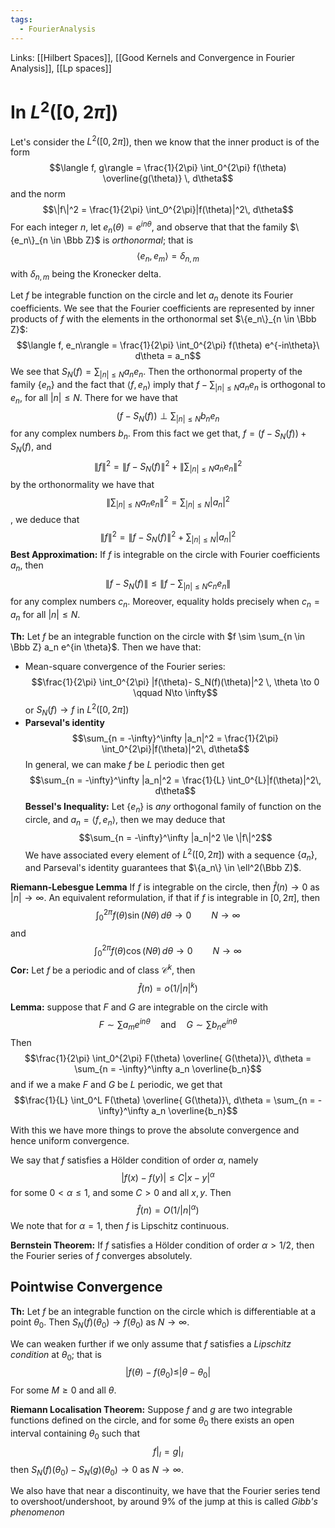 ```yaml
---
tags:
  - FourierAnalysis
---
```

Links: [[Hilbert Spaces]], [[Good Kernels and Convergence in Fourier Analysis]], [[Lp spaces]]


# In  $L^2([0, 2\pi])$ 
Let's consider the $L^2([0,2\pi])$, then we know that the inner product is of the form $$\langle f, g\rangle = \frac{1}{2\pi} \int_0^{2\pi} f(\theta) \overline{g(\theta)} \, d\theta$$and the norm $$\|f\|^2 = \frac{1}{2\pi} \int_0^{2\pi}|f(\theta)|^2\, d\theta$$
For each integer $n$, let $e_n(\theta) = e^{in\theta}$, and observe that that the family $\{e_n\}_{n \in \Bbb Z}$ is *orthonormal*; that is $$\langle e_n, e_m\rangle = \delta_{n,m}$$with $\delta_{n,m}$ being the Kronecker delta. 

Let $f$ be integrable function on the circle and let $a_n$ denote its Fourier coefficients. We see that the Fourier coefficients are represented by inner products of $f$ with the elements in the orthonormal set $\{e_n\}_{n \in \Bbb Z}$: $$\langle f, e_n\rangle  = \frac{1}{2\pi} \int_0^{2\pi} f(\theta) e^{-in\theta}\ d\theta = a_n$$
We see that $S_N(f) = \sum_{|n| \le N} a_n e_n$. Then the orthonormal property of the family $\{e_n\}$ and the fact that $\langle f, e_n\rangle$ imply that $f - \sum_{|n|\le N} a_n e_n$ is orthogonal to $e_n$, for all $|n| \le N$. There for we have that $$(f- S_N(f)) \perp \sum_{|n| \le N} b_n e_n$$for any complex numbers $b_n$. From this fact we get that, $f = (f-S_N(f)) + S_N(f)$, and $$\|f\|^2 = \|f-S_N(f)\|^2+\left\|\sum_{|n| \le N}a_n e_n\right\|^2$$by the orthonormality we have that $$\left\|\sum_{|n| \le N}a_n e_n\right\|^2 = \sum_{|n| \le N}|a_n|^2$$, we deduce that $$\|f\|^2 = \|f-S_N(f)\|^2+\sum_{|n| \le N}|a_n|^2$$
**Best Approximation:** If $f$ is integrable on the circle with Fourier coefficients $a_n$, then $$\|f-S_N(f)\| \le \left\|f-\sum_{|n|\le N} c_n e_n\right\|$$for any complex numbers $c_n$. Moreover, equality holds precisely when $c_n = a_n$ for all $|n|\le N$. 

**Th:** Let $f$ be an integrable function on the circle with $f \sim \sum_{n \in \Bbb Z} a_n e^{in \theta}$. Then we have that:
- Mean-square convergence of the Fourier series: $$\frac{1}{2\pi} \int_0^{2\pi} |f(\theta)- S_N(f)(\theta)|^2 \, \theta \to 0 \qquad N\to \infty$$or $S_N(f) \to f$ in $L^2([0, 2\pi])$
- **Parseval's identity** $$\sum_{n = -\infty}^\infty |a_n|^2 = \frac{1}{2\pi} \int_0^{2\pi}|f(\theta)|^2\, d\theta$$In general, we can make $f$ be $L$ periodic then get $$\sum_{n = -\infty}^\infty |a_n|^2 = \frac{1}{L} \int_0^{L}|f(\theta)|^2\, d\theta$$
**Bessel's Inequality:** Let $\{e_n\}$ is *any* orthogonal family of function on the circle, and $a_n = \langle f, e_n \rangle$, then we may deduce that $$\sum_{n = -\infty}^\infty |a_n|^2 \le  \|f\|^2$$
We have associated every element of $L^2([0, 2\pi])$ with a sequence $\{a_n\}$, and Parseval's identity guarantees that $\{a_n\} \in \ell^2(\Bbb Z)$. 

**Riemann-Lebesgue Lemma** If $f$ is integrable on the circle, then $\hat f(n) \to 0$ as $|n| \to \infty$. An equivalent reformulation, if that if $f$ is integrable in $[0, 2\pi]$, then $$\int_0^{2\pi} f(\theta) \sin(N\theta)\, d\theta \to 0 \qquad N \to \infty$$and $$\int_0^{2\pi} f(\theta) \cos(N\theta)\, d\theta \to 0 \qquad N \to \infty$$
**Cor:** Let $f$ be a periodic and of class $\mathcal C^k$, then $$\hat f(n) = o(1/|n|^k)$$

**Lemma:** suppose that $F$ and $G$ are integrable on the circle with $$F \sim \sum a_m e^{in\theta} \quad \text{and}\quad G \sim \sum b_n e^{in\theta}$$
Then $$\frac{1}{2\pi} \int_0^{2\pi} F(\theta) \overline{ G(\theta)}\, d\theta = \sum_{n = -\infty}^\infty a_n \overline{b_n}$$
and if we a make $F$ and $G$ be $L$ periodic, we get that $$\frac{1}{L} \int_0^L F(\theta) \overline{ G(\theta)}\, d\theta = \sum_{n = -\infty}^\infty a_n \overline{b_n}$$

With this we have more things to prove the absolute convergence and hence uniform convergence.

We say that $f$ satisfies a Hölder condition of order $\alpha$, namely $$|f(x)-f(y)| \le C|x-y|^\alpha $$for some $0 < \alpha \le 1$, and some $C>0$ and all $x, y$. Then $$\hat f(n) = O(1/|n|^\alpha)$$We note that for $\alpha = 1$, then $f$ is Lipschitz continuous. 

**Bernstein Theorem:** If $f$ satisfies a Hölder condition of order $\alpha > 1/2$, then the Fourier series of $f$ converges absolutely.

## Pointwise Convergence
**Th:** Let $f$ be an integrable function on the circle which is differentiable at a point $\theta_0$. Then $S_N(f)(\theta_0) \to f(\theta_0)$ as $N\to \infty$. 

We can weaken further if we only assume that $f$ satisfies a *Lipschitz condition* at $\theta_0$; that is $$|f(\theta) - f(\theta_0) \le |\theta - \theta_0|$$For some $M\ge 0$ and all $\theta$.

**Riemann Localisation Theorem:** Suppose $f$ and $g$ are two integrable functions defined on the circle, and for some $\theta_0$ there exists an open interval containing $\theta_0$ such that $$f|_I = g|_I$$then $S_N(f)(\theta_0) - S_N(g)(\theta_0) \to 0$ as $N\to \infty$. 

We also have that near a discontinuity, we have that the Fourier series tend to overshoot/undershoot, by around 9% of the jump at this is called *Gibb's phenomenon*
